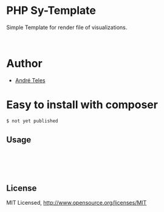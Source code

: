 # PHP Sy-Template

Simple Template for render file of visualizations.

<br>  


# Author

- [André Teles](https://github.com/Simplesmente)


# Easy to install with **composer**

```sh
$ not yet published
```

## Usage

```php






```

## License

MIT Licensed, http://www.opensource.org/licenses/MIT
